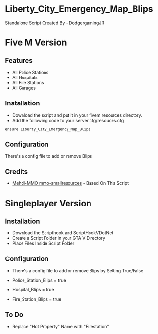 # Liberty_City_Emergency_Map_Blips
Standalone Script Created By - DodgergamingJR

# Five M Version 

## Features
* All Police Stations
* All Hospitals
* All Fire Stations
* All Garages


## Installation

- Download the script and put it in your fivem resources directory.
- Add the following code to your server.cfg/resouces.cfg

```
ensure Liberty_City_Emergency_Map_Blips
```

## Configuration

There's a config file to add or remove Blips

## Credits

* [Mehdi-MMO mmo-smallresources](https://github.com/Mehdi-MMO/mmo-smallresources) - Based On This Script


# Singleplayer Version 

## Installation

- Download the Scripthook and ScriptHookVDotNet
- Create a Script Folder in your GTA V Directory
- Place Files Inside Script Folder

## Configuration

- There's a config file to add or remove Blips by Setting True/False

- Police_Station_Blips = true
- Hospital_Blips = true
- Fire_Station_Blips = true

## To Do
- Replace "Hot Property" Name with "Firestation"